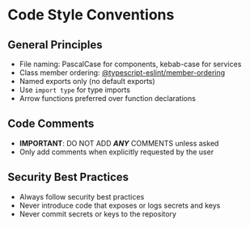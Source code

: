 # Code Style Conventions

## General Principles
- File naming: PascalCase for components, kebab-case for services
- Class member ordering: [@typescript-eslint/member-ordering](https://typescript-eslint.io/rules/member-ordering/)
- Named exports only (no default exports)
- Use `import type` for type imports
- Arrow functions preferred over function declarations

## Code Comments
- **IMPORTANT**: DO NOT ADD ***ANY*** COMMENTS unless asked
- Only add comments when explicitly requested by the user

## Security Best Practices
- Always follow security best practices
- Never introduce code that exposes or logs secrets and keys
- Never commit secrets or keys to the repository